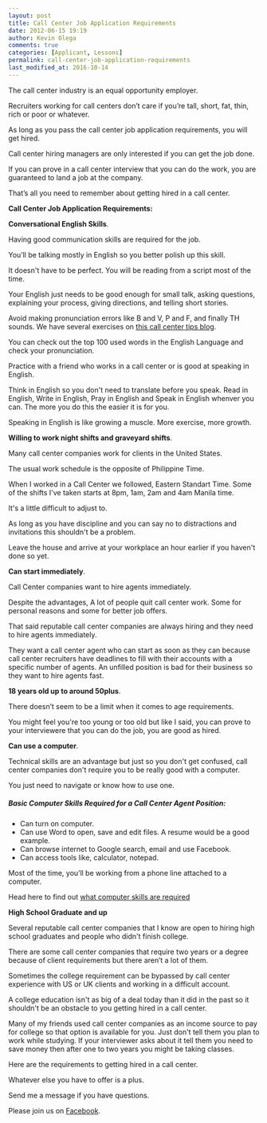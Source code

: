 ```yaml
---
layout: post
title: Call Center Job Application Requirements
date: 2012-06-15 19:19
author: Kevin Olega
comments: true
categories: [Applicant, Lessons]
permalink: call-center-job-application-requirements
last_modified_at: 2016-10-14
---
```

The call center industry is an equal opportunity employer.

Recruiters working for call centers don’t care if you’re tall, short, fat, thin, rich or poor or whatever.

As long as you pass the call center job application requirements, you will get hired.

Call center hiring managers are only interested if you can get the job done.

If you can prove in a call center interview that you can do the work, you are guaranteed to land a job at the company.

That’s all you need to remember about getting hired in a call center.

**Call Center Job Application Requirements:**

**Conversational English Skills**.

Having good communication skills are required for the job.

You’ll be talking mostly in English so you better polish up this skill.

It doesn't have to be perfect. You will be reading from a script most of the time.

Your English just needs to be good enough for small talk, asking questions, explaining your process, giving directions, and telling short stories.

Avoid making pronunciation errors like B and V, P and F, and finally TH sounds. We have several exercises on [this call center tips blog](http://callcentertrainingtips.com).

You can check out the top 100 used words in the English Language and check your pronunciation.

Practice with a friend who works in a call center or is good at speaking in English.

Think in English so you don't need to translate before you speak. Read in English, Write in English, Pray in English and Speak in English whenver you can. The more you do this the easier it is for you.

Speaking in English is like growing a muscle. More exercise, more growth.

**Willing to work night shifts and graveyard shifts**.

Many call center companies work for clients in the United States.

The usual work schedule is the opposite of Philippine Time.

When I worked in a Call Center we followed, Eastern Standart Time. Some of the shifts I've taken starts at 8pm, 1am, 2am and 4am Manila time.

It's a little difficult to adjust to.

As long as you have discipline and you can say no to distractions and invitations this shouldn't be a problem.

Leave the house and arrive at your workplace an hour earlier if you haven't done so yet.

**Can start immediately**.

Call Center companies want to hire agents immediately.

Despite the advantages, A lot of people quit call center work. Some for personal reasons and some for better job offers.

That said reputable call center companies are always hiring and they need to hire agents immediately.

They want a call center agent who can start as soon as they can because call center recruiters have deadlines to fill with their accounts with a specific number of agents. An unfilled position is bad for their business so they want to hire agents fast.

**18 years old up to around 50plus**.

There doesn’t seem to be a limit when it comes to age requirements.

You might feel you're too young or too old but like I said, you can prove to your interviewere that you can do the job, you are good as hired.

**Can use a computer**.

Technical skills are an advantage but just so you don't get confused, call center companies don't require you to be really good with a computer.

You just need to navigate or know how to use one.

##### Basic Computer Skills Required for a Call Center Agent Position:
- Can turn on computer.
- Can use Word to open, save and edit files. A resume would be a good example.
- Can browse internet to Google search, email and use Facebook.
- Can access tools like, calculator, notepad.

Most of the time, you’ll be working from a phone line attached to a computer.

Head here to find out [what computer skills are required](http://callcentertrainingtips.com/what-kind-of-computer-skills-are-required-in-a-call-center/)


**High School Graduate and up**

Several reputable call center companies that I know are open to hiring high school graduates and people who didn't finish college.

There are some call center companies that require two years or a degree because of client requirements but there aren’t a lot of them.

Sometimes the college requirement can be bypassed by call center experience with US or UK clients and working in a difficult account.

A college education isn't as big of a deal today than it did in the past so it shouldn't be an obstacle to you getting hired in a call center.

Many of my friends used call center companies as an income source to pay for college so that option is available for you. Just don't tell them you plan to work while studying. If your interviewer asks about it tell them you need to save money then after one to two years you might be taking classes.

Here are the requirements to getting hired in a call center.

Whatever else you have to offer is a plus.

Send me a message if you have questions.

Please join us on [Facebook](https://www.facebook.com/callcentertrainingtips/).
